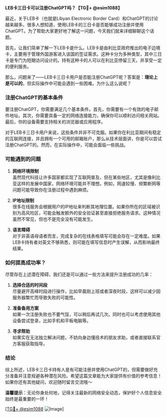 **LEB卡三日卡可以注册ChatGPT吗？【TG💪+ @esim1088】**

最近，关于LEB卡（也就是Libyan Electronic Border Card）和ChatGPT的讨论越来越多。很多人想知道，使用LEB卡的三日卡是否能够成功注册并使用ChatGPT。为了帮助大家更好地了解这一问题，今天我们就来详细聊聊这个话题。

首先，让我们简单了解一下LEB卡是什么。LEB卡是由利比亚政府推出的电子边境卡，主要用于管理外国游客进入该国的签证需求。这种卡分为多种类型，其中三日卡是专门为短期访问设计的。持有这种卡的人可以在利比亚停留三天，并享受一定的便利服务。

那么，问题来了——LEB卡三日卡用户是否能注册ChatGPT呢？答案是：**理论上是可以的**，但实际操作中可能会遇到一些困难。为什么这么说呢？

### 注册ChatGPT的基本条件

要注册ChatGPT，你需要满足几个基本条件。首先，你需要有一个有效的电子邮件地址。其次，你需要具备一定的网络连接能力，确保你可以顺利访问相关网站。最后，你的设备需要支持相关的浏览器或应用程序。

对于LEB卡三日卡用户来说，这些条件并非不可克服。如果你在利比亚期间有稳定的互联网连接，并且拥有一个可用的邮箱账户，那么从技术层面讲，你是可以尝试注册ChatGPT的。然而，在实际操作中，可能会面临一些挑战。

### 可能遇到的问题

1. **网络环境限制**  
   虽然现代科技让许多国家都实现了互联网普及，但在某些地区，尤其是像利比亚这样的发展中国家，网络环境可能并不理想。例如，网速较慢、频繁断网等问题可能导致你在注册过程中遇到麻烦。

2. **IP地址限制**  
   很多在线服务会根据用户的IP地址来判断其地理位置。如果你所在的区域被识别为高风险区，可能会触发额外的安全验证甚至直接拒绝服务请求。这种情况虽然不常见，但也不是完全没有可能发生。

3. **语言障碍**  
   对于非英语母语者而言，完成复杂的在线表格填写可能会存在一定难度。如果LEB卡持有者对英文不够熟悉，则可能在填写信息时产生误解，从而影响最终结果。

### 如何提高成功率？

尽管存在上述潜在障碍，我们还是可以通过一些方法来提升注册成功的几率：

1. **选择合适的时间段**  
   尽量避开高峰时段进行操作，比如早晨刚上班或者深夜时段，这样可以减少因服务器繁忙而导致失败的可能性。

2. **准备备用方案**  
   如果一次注册失败也不要气馁，可以稍后再试几次。同时也可以考虑使用其他设备尝试登录，比如手机和平板电脑等。

3. **寻求帮助**  
   如果实在无法独立解决问题，不妨向身边懂技术的朋友求助，或者直接联系官方客服获取指导。

### 结论

综上所述，LEB卡三日卡持有人是有可能注册并使用ChatGPT的，但需要做好充分准备并注意规避各种潜在风险。希望这篇文章能为大家提供有价值的参考信息！如果你还有其他疑问，欢迎随时留言交流哦～

**温馨提示**：无论你身处何地，记得关注最新的网络安全动态，保护好个人信息安全始终是最重要的一环！

[[TG💪+ @esim1088](https://t.me/s/esim1088) ![Image](https://i.postimg.cc/4NQfJmqS/Snipaste-2025-05-13-00-14-12.png)]